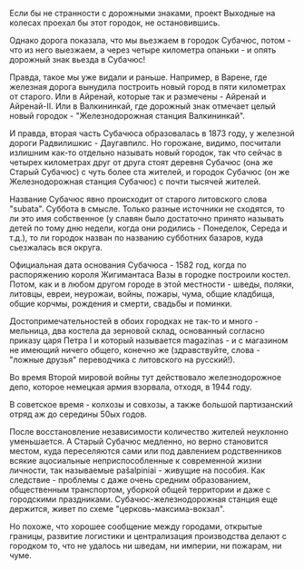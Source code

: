 Если бы не странности с дорожными знаками, проект Выходные на колесах проехал бы этот городок, не остановившись.

Однако дорога показала, что мы вьезжаем в городок Субачюс, потом - что из него выезжаем, а через четыре километра опаньки - и опять дорожный знак вьезда в Субачюс!

Правда, такое мы уже видали и раньше. Например, в Варене, где железная дорога вынудила построить новый город в пяти километрах от старого. Или в Айренай, которые так и размечены - Айренай и Айренай-II. Или в Валкининкай, где дорожный знак отмечает целый новый городок - "Железнодорожная станция Валкининкай".

И правда, вторая часть Субачюса образовалась в 1873 году, у железной дороги Радвилишкис - Даугавпилс. Но горожане, видимо, посчитали излишним как-то отдельно называть новый городок, так что сейчас в четырех километрах друг от друга стоят деревня Субачюс (она же Старый Субачюс) с чуть более ста жителей, и городок Субачюс (он же Железнодорожная станция Субачюс) с почти тысячей жителей.

Название Субачюс явно происходит от старого литовского слова "subata". Суббота в смысле.  Только разные источники не сходятся, то ли это имя собственное (у славян было достаточно принято называть детей по тому дню недели, когда они родились - Понеделок, Середа и т.д.), то ли городок назван по названию субботних базаров, куда сьезжалась вся округа.

Официальная дата основания Субачюса -  1582 год, когда по распоряжению короля Жигимантаса Вазы в городке построили костел. Потом, как и в любом другом городе в этой местности - шведы, поляки, литовцы, евреи, неурожаи, войны, пожары, чума, общие кладбища, общие корчмы, рождения и смерти, свадьбы и поминки.

Достопримечательностей в обоих городках не так-то и много - мельница, два костела да зерновой склад, основанный согласно приказу царя Петра I и который называется magazinas - и с магазином не имеющий ничего общего, конечно же (здравствуйте, слова - "ложные друзья" переводчика с литовского на русский!).

Во время Второй мировой войны тут действовало железнодорожное депо, которое немецкая армия взорвала, отходя, в 1944 году.

В советское время - колхозы и совхозы, а также большой партизанский отряд аж до середины 50ых годов.

После восстановление независимости количество жителей неуклонно уменьшается. А Старый Субачюс медленно, но верно становится местом, куда переселяются сами или под давлением родственников всякие ацосиальные неприспособленные к современной жизни личности, так называемые pašalpiniai - живущие на пособия. Как следствие - проблемы с даже очень средним образованием, общественным транспортом, уборкой общей территории и даже с городскими праздниками. Субачюс-железнодорожная станция еще держится,  живет по схеме "церковь-максима-вокзал". 

Но похоже, что хорошее сообщение между городами, открытые границы, развитие логистики и централизация производства делают с городком то, что не удалось ни шведам, ни империи, ни пожарам, ни чуме.

